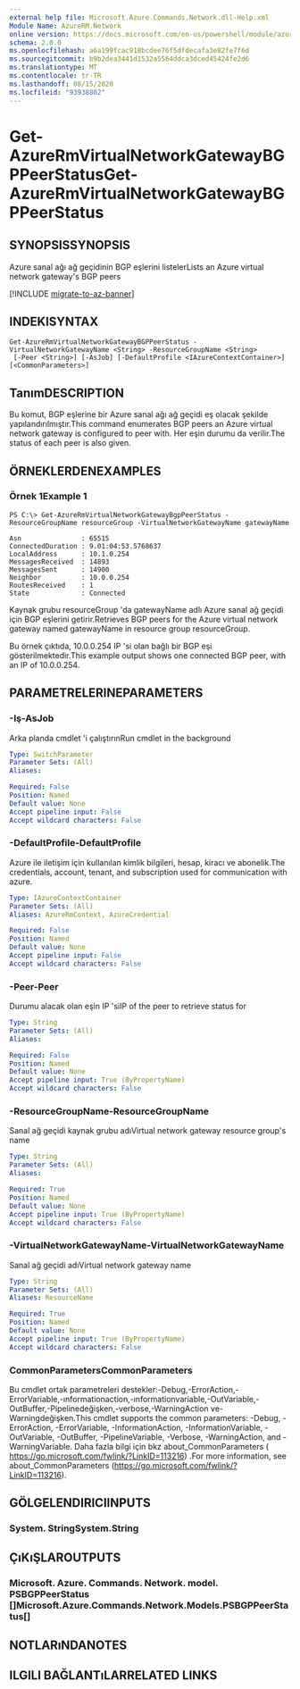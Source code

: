 ```yaml
---
external help file: Microsoft.Azure.Commands.Network.dll-Help.xml
Module Name: AzureRM.Network
online version: https://docs.microsoft.com/en-us/powershell/module/azurerm.network/get-azurermvirtualnetworkgatewaybgppeerstatus
schema: 2.0.0
ms.openlocfilehash: a6a199fcac918bcdee76f5dfdecafa3e82fe7f6d
ms.sourcegitcommit: b9b2dea3441d1532a5564ddca3dced45424fe2d6
ms.translationtype: MT
ms.contentlocale: tr-TR
ms.lasthandoff: 08/15/2020
ms.locfileid: "93938802"
---
```

# <span data-ttu-id="38857-101">Get-AzureRmVirtualNetworkGatewayBGPPeerStatus</span><span class="sxs-lookup"><span data-stu-id="38857-101">Get-AzureRmVirtualNetworkGatewayBGPPeerStatus</span></span>

## <span data-ttu-id="38857-102">SYNOPSIS</span><span class="sxs-lookup"><span data-stu-id="38857-102">SYNOPSIS</span></span>
<span data-ttu-id="38857-103">Azure sanal ağı ağ geçidinin BGP eşlerini listeler</span><span class="sxs-lookup"><span data-stu-id="38857-103">Lists an Azure virtual network gateway's BGP peers</span></span>

[!INCLUDE [migrate-to-az-banner](../../includes/migrate-to-az-banner.md)]

## <span data-ttu-id="38857-104">INDEKI</span><span class="sxs-lookup"><span data-stu-id="38857-104">SYNTAX</span></span>

```
Get-AzureRmVirtualNetworkGatewayBGPPeerStatus -VirtualNetworkGatewayName <String> -ResourceGroupName <String>
 [-Peer <String>] [-AsJob] [-DefaultProfile <IAzureContextContainer>] [<CommonParameters>]
```

## <span data-ttu-id="38857-105">Tanım</span><span class="sxs-lookup"><span data-stu-id="38857-105">DESCRIPTION</span></span>
<span data-ttu-id="38857-106">Bu komut, BGP eşlerine bir Azure sanal ağı ağ geçidi eş olacak şekilde yapılandırılmıştır.</span><span class="sxs-lookup"><span data-stu-id="38857-106">This command enumerates BGP peers an Azure virtual network gateway is configured to peer with.</span></span> <span data-ttu-id="38857-107">Her eşin durumu da verilir.</span><span class="sxs-lookup"><span data-stu-id="38857-107">The status of each peer is also given.</span></span>

## <span data-ttu-id="38857-108">ÖRNEKLERDEN</span><span class="sxs-lookup"><span data-stu-id="38857-108">EXAMPLES</span></span>

### <span data-ttu-id="38857-109">Örnek 1</span><span class="sxs-lookup"><span data-stu-id="38857-109">Example 1</span></span>
```
PS C:\> Get-AzureRmVirtualNetworkGatewayBgpPeerStatus -ResourceGroupName resourceGroup -VirtualNetworkGatewayName gatewayName

Asn               : 65515
ConnectedDuration : 9.01:04:53.5768637
LocalAddress      : 10.1.0.254
MessagesReceived  : 14893
MessagesSent      : 14900
Neighbor          : 10.0.0.254
RoutesReceived    : 1
State             : Connected
```

<span data-ttu-id="38857-110">Kaynak grubu resourceGroup 'da gatewayName adlı Azure sanal ağ geçidi için BGP eşlerini getirir.</span><span class="sxs-lookup"><span data-stu-id="38857-110">Retrieves BGP peers for the Azure virtual network gateway named gatewayName in resource group resourceGroup.</span></span>

<span data-ttu-id="38857-111">Bu örnek çıktıda, 10.0.0.254 IP 'si olan bağlı bir BGP eşi gösterilmektedir.</span><span class="sxs-lookup"><span data-stu-id="38857-111">This example output shows one connected BGP peer, with an IP of 10.0.0.254.</span></span>

## <span data-ttu-id="38857-112">PARAMETRELERINE</span><span class="sxs-lookup"><span data-stu-id="38857-112">PARAMETERS</span></span>

### <span data-ttu-id="38857-113">-Iş</span><span class="sxs-lookup"><span data-stu-id="38857-113">-AsJob</span></span>
<span data-ttu-id="38857-114">Arka planda cmdlet 'i çalıştırın</span><span class="sxs-lookup"><span data-stu-id="38857-114">Run cmdlet in the background</span></span>

```yaml
Type: SwitchParameter
Parameter Sets: (All)
Aliases: 

Required: False
Position: Named
Default value: None
Accept pipeline input: False
Accept wildcard characters: False
```

### <span data-ttu-id="38857-115">-DefaultProfile</span><span class="sxs-lookup"><span data-stu-id="38857-115">-DefaultProfile</span></span>
<span data-ttu-id="38857-116">Azure ile iletişim için kullanılan kimlik bilgileri, hesap, kiracı ve abonelik.</span><span class="sxs-lookup"><span data-stu-id="38857-116">The credentials, account, tenant, and subscription used for communication with azure.</span></span>

```yaml
Type: IAzureContextContainer
Parameter Sets: (All)
Aliases: AzureRmContext, AzureCredential

Required: False
Position: Named
Default value: None
Accept pipeline input: False
Accept wildcard characters: False
```

### <span data-ttu-id="38857-117">-Peer</span><span class="sxs-lookup"><span data-stu-id="38857-117">-Peer</span></span>
<span data-ttu-id="38857-118">Durumu alacak olan eşin IP 'si</span><span class="sxs-lookup"><span data-stu-id="38857-118">IP of the peer to retrieve status for</span></span>

```yaml
Type: String
Parameter Sets: (All)
Aliases: 

Required: False
Position: Named
Default value: None
Accept pipeline input: True (ByPropertyName)
Accept wildcard characters: False
```

### <span data-ttu-id="38857-119">-ResourceGroupName</span><span class="sxs-lookup"><span data-stu-id="38857-119">-ResourceGroupName</span></span>
<span data-ttu-id="38857-120">Sanal ağ geçidi kaynak grubu adı</span><span class="sxs-lookup"><span data-stu-id="38857-120">Virtual network gateway resource group's name</span></span>

```yaml
Type: String
Parameter Sets: (All)
Aliases: 

Required: True
Position: Named
Default value: None
Accept pipeline input: True (ByPropertyName)
Accept wildcard characters: False
```

### <span data-ttu-id="38857-121">-VirtualNetworkGatewayName</span><span class="sxs-lookup"><span data-stu-id="38857-121">-VirtualNetworkGatewayName</span></span>
<span data-ttu-id="38857-122">Sanal ağ geçidi adı</span><span class="sxs-lookup"><span data-stu-id="38857-122">Virtual network gateway name</span></span>

```yaml
Type: String
Parameter Sets: (All)
Aliases: ResourceName

Required: True
Position: Named
Default value: None
Accept pipeline input: True (ByPropertyName)
Accept wildcard characters: False
```

### <span data-ttu-id="38857-123">CommonParameters</span><span class="sxs-lookup"><span data-stu-id="38857-123">CommonParameters</span></span>
<span data-ttu-id="38857-124">Bu cmdlet ortak parametreleri destekler:-Debug,-ErrorAction,-ErrorVariable,-ınformationaction,-ınformationvariable,-OutVariable,-OutBuffer,-Pipelinedeğişken,-verbose,-WarningAction ve-Warningdeğişken.</span><span class="sxs-lookup"><span data-stu-id="38857-124">This cmdlet supports the common parameters: -Debug, -ErrorAction, -ErrorVariable, -InformationAction, -InformationVariable, -OutVariable, -OutBuffer, -PipelineVariable, -Verbose, -WarningAction, and -WarningVariable.</span></span> <span data-ttu-id="38857-125">Daha fazla bilgi için bkz about_CommonParameters ( https://go.microsoft.com/fwlink/?LinkID=113216) .</span><span class="sxs-lookup"><span data-stu-id="38857-125">For more information, see about_CommonParameters (https://go.microsoft.com/fwlink/?LinkID=113216).</span></span>

## <span data-ttu-id="38857-126">GÖLGELENDIRICI</span><span class="sxs-lookup"><span data-stu-id="38857-126">INPUTS</span></span>

### <span data-ttu-id="38857-127">System. String</span><span class="sxs-lookup"><span data-stu-id="38857-127">System.String</span></span>

## <span data-ttu-id="38857-128">ÇıKıŞLAR</span><span class="sxs-lookup"><span data-stu-id="38857-128">OUTPUTS</span></span>

### <span data-ttu-id="38857-129">Microsoft. Azure. Commands. Network. model. PSBGPPeerStatus []</span><span class="sxs-lookup"><span data-stu-id="38857-129">Microsoft.Azure.Commands.Network.Models.PSBGPPeerStatus[]</span></span>

## <span data-ttu-id="38857-130">NOTLARıNDA</span><span class="sxs-lookup"><span data-stu-id="38857-130">NOTES</span></span>

## <span data-ttu-id="38857-131">ILGILI BAĞLANTıLAR</span><span class="sxs-lookup"><span data-stu-id="38857-131">RELATED LINKS</span></span>


